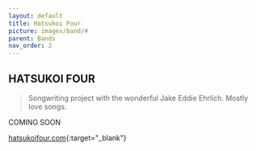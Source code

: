 ```yaml
---
layout: default
title: Hatsukoi Four
picture: images/band/#
parent: Bands
nav_order: 2
---
```


## HATSUKOI FOUR

>Songwriting project with the wonderful Jake Eddie Ehrlich. Mostly love songs.

COMING SOON

[hatsukoifour.com](https://hatsukoifour.com){:target="_blank"}